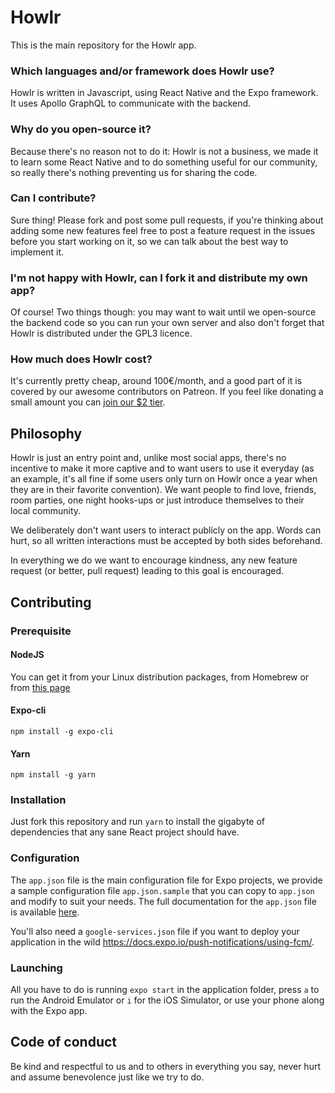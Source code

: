 # Howlr

This is the main repository for the Howlr app.

### Which languages and/or framework does Howlr use?

Howlr is written in Javascript, using React Native and the Expo framework. It uses Apollo GraphQL to communicate with the backend.

### Why do you open-source it?

Because there's no reason not to do it: Howlr is not a business, we made it to learn some React Native and to do something useful for our community, so really there's nothing preventing us for sharing the code.

### Can I contribute?

Sure thing! Please fork and post some pull requests, if you're thinking about adding some new features feel free to post a feature request in the issues before you start working on it, so we can talk about the best way to implement it.

### I'm not happy with Howlr, can I fork it and distribute my own app?

Of course! Two things though: you may want to wait until we open-source the backend code so you can run your own server and also don't forget that Howlr is distributed under the GPL3 licence.

### How much does Howlr cost?

It's currently pretty cheap, around 100€/month, and a good part of it is covered by our awesome contributors on Patreon. If you feel like donating a small amount you can [join our $2 tier](https://www.patreon.com/HowlrApp).

## Philosophy

Howlr is just an entry point and, unlike most social apps, there's no incentive to make it more captive and to want users to use it everyday (as an example, it's all fine if some users only turn on Howlr once a year when they are in their favorite convention). We want people to find love, friends, room parties, one night hooks-ups or just introduce themselves to their local community.

We deliberately don't want users to interact publicly on the app. Words can hurt, so all written interactions must be accepted by both sides beforehand.

In everything we do we want to encourage kindness, any new feature request (or better, pull request) leading to this goal is encouraged.

## Contributing

### Prerequisite

#### NodeJS

You can get it from your Linux distribution packages, from Homebrew or from [this page](https://nodejs.org/en/download/package-manager/#debian-and-ubuntu-based-linux-distributions-enterprise-linux-fedora-and-snap-packages)

#### Expo-cli

```
npm install -g expo-cli
```

#### Yarn

```
npm install -g yarn
```

### Installation

Just fork this repository and run `yarn` to install the gigabyte of dependencies that any sane React project should have.

### Configuration

The `app.json` file is the main configuration file for Expo projects, we provide a sample configuration file `app.json.sample` that you can copy to `app.json` and modify to suit your needs. The full documentation for the `app.json` file is available [here](https://docs.expo.io/versions/latest/config/app/).

You'll also need a `google-services.json` file if you want to deploy your application in the wild https://docs.expo.io/push-notifications/using-fcm/.

### Launching

All you have to do is running `expo start` in the application folder, press `a` to run the Android Emulator or `i` for the iOS Simulator, or use your phone along with the Expo app.


## Code of conduct

Be kind and respectful to us and to others in everything you say, never hurt and assume benevolence just like we try to do.
